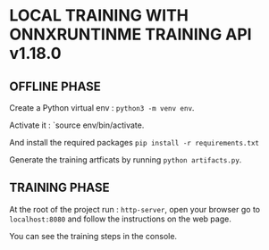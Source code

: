 # LOCAL TRAINING WITH ONNXRUNTINME TRAINING API v1.18.0

## OFFLINE PHASE

Create a Python virtual env : `python3 -m venv env`.

Activate it : `source env/bin/activate.

And install the required packages `pip install -r requirements.txt`

Generate the training artficats by running `python artifacts.py`.

## TRAINING PHASE

At the root of the project run : `http-server`, open your browser go to `localhost:8080` and follow the instructions on the web page.

You can see the training steps in the console.

